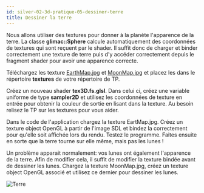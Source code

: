 ```yaml
---
id: silver-02-3d-pratique-05-dessiner-terre
title: Dessiner la terre
---
```


Nous allons utiliser des textures pour donner à la planète l'apparence de la terre. La classe **glimac::Sphere** calcule automatiquement des coordonnées de textures qui sont reçuent par le shader. Il suffit donc de charger et binder correctement une texture de terre puis d'y accéder correctement depuis le fragment shader pour avoir une apparence correcte.

<span class="badge todo"></span> Téléchargez les texture [EarthMap.jpg](assets/EarthMap.jpg) et [MoonMap.jpg](assets/MoonMap.jpg) et placez les dans le répertoire **textures** de votre répertoire de TP.

<span class="badge todo"></span> Créez un nouveau shader **tex3D.fs.glsl**. Dans celui ci, créez une variable uniforme de type **sampler2D** et utilisez les coordonnées de texture en entrée pour obtenir la couleur de sortie en lisant dans la texture. Au besoin relisez le TP sur les textures pour vous aider.

<span class="badge todo"></span> Dans le code de l'application chargez la texture EartMap.jpg. Créez un texture object OpenGL à partir de l'image SDL et bindez la correctement pour qu'elle soit affichée lors du rendu. Testez le programme. Faites ensuite en sorte que la terre tourne sur elle même, mais pas les lunes !

<span class="badge todo"></span> Un problème apparait normalement: vos lunes ont également l'apparence de la terre. Afin de modifier cela, il suffit de modifier la texture bindée avant de dessiner les lunes. Chargez la texture MoonMap.jpg, créez un texture object OpenGL associé et utilisez ce dernier pour dessiner les lunes.

![Terre](/openglnoel/img/terre.png)